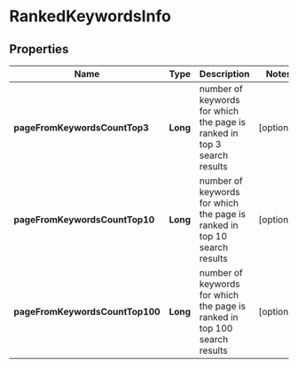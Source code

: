 # RankedKeywordsInfo


## Properties

| Name | Type | Description | Notes |
|------------ | ------------- | ------------- | -------------|
**pageFromKeywordsCountTop3** | **Long** | number of keywords for which the page is ranked in top 3 search results |[optional]|
**pageFromKeywordsCountTop10** | **Long** | number of keywords for which the page is ranked in top 10 search results |[optional]|
**pageFromKeywordsCountTop100** | **Long** | number of keywords for which the page is ranked in top 100 search results |[optional]|